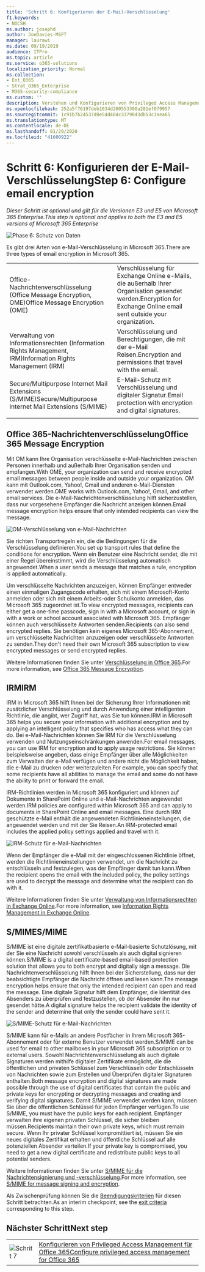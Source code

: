 ```yaml
---
title: 'Schritt 6: Konfigurieren der E-Mail-Verschlüsselung'
f1.keywords:
- NOCSH
ms.author: josephd
author: JoeDavies-MSFT
manager: laurawi
ms.date: 09/19/2019
audience: ITPro
ms.topic: article
ms.service: o365-solutions
localization_priority: Normal
ms.collection:
- Ent_O365
- Strat_O365_Enterprise
- M365-security-compliance
ms.custom: ''
description: Verstehen und Konfigurieren von Privileged Access Management für Office 365.
ms.openlocfilehash: 252a5f76197deb1034d200553308a281ef079957
ms.sourcegitcommit: 1c91b7b24537d0e54d484c3379043db53c1aea65
ms.translationtype: MT
ms.contentlocale: de-DE
ms.lasthandoff: 01/29/2020
ms.locfileid: "41600922"
---
```

# <a name="step-6-configure-email-encryption"></a><span data-ttu-id="696df-103">Schritt 6: Konfigurieren der E-Mail-Verschlüsselung</span><span class="sxs-lookup"><span data-stu-id="696df-103">Step 6: Configure email encryption</span></span>

<span data-ttu-id="696df-104">*Dieser Schritt ist optional und gilt für die Versionen E3 und E5 von Microsoft 365 Enterprise.*</span><span class="sxs-lookup"><span data-stu-id="696df-104">*This step is optional and applies to both the E3 and E5 versions of Microsoft 365 Enterprise*</span></span>

![Phase 6: Schutz von Daten](./media/deploy-foundation-infrastructure/infoprotection_icon-small.png)

<span data-ttu-id="696df-106">Es gibt drei Arten von e-Mail-Verschlüsselung in Microsoft 365.</span><span class="sxs-lookup"><span data-stu-id="696df-106">There are three types of email encryption in Microsoft 365.</span></span>

|||
|:-------|:-----|
| <span data-ttu-id="696df-107">Office-Nachrichtenverschlüsselung (Office Message Encryption, OME)</span><span class="sxs-lookup"><span data-stu-id="696df-107">Office Message Encryption (OME)</span></span> | <span data-ttu-id="696df-108">Verschlüsselung für Exchange Online e-Mails, die außerhalb Ihrer Organisation gesendet werden.</span><span class="sxs-lookup"><span data-stu-id="696df-108">Encryption for Exchange Online email sent outside your organization.</span></span> |
| <span data-ttu-id="696df-109">Verwaltung von Informationsrechten (Information Rights Management, IRM)</span><span class="sxs-lookup"><span data-stu-id="696df-109">Information Rights Management (IRM)</span></span> | <span data-ttu-id="696df-110">Verschlüsselung und Berechtigungen, die mit der e-Mail Reisen.</span><span class="sxs-lookup"><span data-stu-id="696df-110">Encryption and permissions that travel with the email.</span></span> |
| <span data-ttu-id="696df-111">Secure/Multipurpose Internet Mail Extensions (S/MIME)</span><span class="sxs-lookup"><span data-stu-id="696df-111">Secure/Multipurpose Internet Mail Extensions (S/MIME)</span></span> | <span data-ttu-id="696df-112">E-Mail-Schutz mit Verschlüsselung und digitaler Signatur.</span><span class="sxs-lookup"><span data-stu-id="696df-112">Email protection with encryption and digital signatures.</span></span> |
|||

## <a name="office-365-message-encryption"></a><span data-ttu-id="696df-113">Office 365-Nachrichtenverschlüsselung</span><span class="sxs-lookup"><span data-stu-id="696df-113">Office 365 Message Encryption</span></span>

<span data-ttu-id="696df-114">Mit OM kann Ihre Organisation verschlüsselte e-Mail-Nachrichten zwischen Personen innerhalb und außerhalb Ihrer Organisation senden und empfangen.</span><span class="sxs-lookup"><span data-stu-id="696df-114">With OME, your organization can send and receive encrypted email messages between people inside and outside your organization.</span></span> <span data-ttu-id="696df-115">OM kann mit Outlook.com, Yahoo!, Gmail und anderen e-Mail-Diensten verwendet werden.</span><span class="sxs-lookup"><span data-stu-id="696df-115">OME works with Outlook.com, Yahoo!, Gmail, and other email services.</span></span> <span data-ttu-id="696df-116">Die e-Mail-Nachrichtenverschlüsselung hilft sicherzustellen, dass nur vorgesehene Empfänger die Nachricht anzeigen können.</span><span class="sxs-lookup"><span data-stu-id="696df-116">Email message encryption helps ensure that only intended recipients can view the message.</span></span>

![OM-Verschlüsselung von e-Mail-Nachrichten](./media/infoprotect-email-encryption/ome-encryption.png)

<span data-ttu-id="696df-118">Sie richten Transportregeln ein, die die Bedingungen für die Verschlüsselung definieren.</span><span class="sxs-lookup"><span data-stu-id="696df-118">You set up transport rules that define the conditions for encryption.</span></span> <span data-ttu-id="696df-119">Wenn ein Benutzer eine Nachricht sendet, die mit einer Regel übereinstimmt, wird die Verschlüsselung automatisch angewendet.</span><span class="sxs-lookup"><span data-stu-id="696df-119">When a user sends a message that matches a rule, encryption is applied automatically.</span></span>

<span data-ttu-id="696df-120">Um verschlüsselte Nachrichten anzuzeigen, können Empfänger entweder einen einmaligen Zugangscode erhalten, sich mit einem Microsoft-Konto anmelden oder sich mit einem Arbeits-oder Schulkonto anmelden, das Microsoft 365 zugeordnet ist.</span><span class="sxs-lookup"><span data-stu-id="696df-120">To view encrypted messages, recipients can either get a one-time passcode, sign in with a Microsoft account, or sign in with a work or school account associated with Microsoft 365.</span></span> <span data-ttu-id="696df-121">Empfänger können auch verschlüsselte Antworten senden.</span><span class="sxs-lookup"><span data-stu-id="696df-121">Recipients can also send encrypted replies.</span></span> <span data-ttu-id="696df-122">Sie benötigen kein eigenes Microsoft 365-Abonnement, um verschlüsselte Nachrichten anzuzeigen oder verschlüsselte Antworten zu senden.</span><span class="sxs-lookup"><span data-stu-id="696df-122">They don't need their own Microsoft 365 subscription to view encrypted messages or send encrypted replies.</span></span>

<span data-ttu-id="696df-123">Weitere Informationen finden Sie unter [Verschlüsselung in Office 365](https://docs.microsoft.com/Office365/SecurityCompliance/ome).</span><span class="sxs-lookup"><span data-stu-id="696df-123">For more information, see [Office 365 Message Encryption](https://docs.microsoft.com/Office365/SecurityCompliance/ome).</span></span>

## <a name="irm"></a><span data-ttu-id="696df-124">IRM</span><span class="sxs-lookup"><span data-stu-id="696df-124">IRM</span></span>

<span data-ttu-id="696df-125">IRM in Microsoft 365 hilft Ihnen bei der Sicherung Ihrer Informationen mit zusätzlicher Verschlüsselung und durch Anwendung einer intelligenten Richtlinie, die angibt, wer Zugriff hat, was Sie tun können.</span><span class="sxs-lookup"><span data-stu-id="696df-125">IRM in Microsoft 365 helps you secure your information with additional encryption and by applying an intelligent policy that specifies who has access what they can do.</span></span> <span data-ttu-id="696df-126">Bei e-Mail-Nachrichten können Sie IRM für die Verschlüsselung verwenden und Nutzungseinschränkungen anwenden.</span><span class="sxs-lookup"><span data-stu-id="696df-126">For email messages, you can use IRM for encryption and to apply usage restrictions.</span></span> <span data-ttu-id="696df-127">Sie können beispielsweise angeben, dass einige Empfänger über alle Möglichkeiten zum Verwalten der e-Mail verfügen und andere nicht die Möglichkeit haben, die e-Mail zu drucken oder weiterzuleiten.</span><span class="sxs-lookup"><span data-stu-id="696df-127">For example, you can specify that some recipients have all abilities to manage the email and some do not have the ability to print or forward the email.</span></span> 

<span data-ttu-id="696df-128">IRM-Richtlinien werden in Microsoft 365 konfiguriert und können auf Dokumente in SharePoint Online und e-Mail-Nachrichten angewendet werden.</span><span class="sxs-lookup"><span data-stu-id="696df-128">IRM policies are configured within Microsoft 365 and can apply to documents in SharePoint Online and email messages.</span></span> <span data-ttu-id="696df-129">Eine durch IRM geschützte e-Mail enthält die angewendeten Richtlinieneinstellungen, die angewendet werden und mit der Sie Reisen.</span><span class="sxs-lookup"><span data-stu-id="696df-129">An IRM-protected email includes the applied policy settings applied and travel with it.</span></span> 

![IRM-Schutz für e-Mail-Nachrichten](./media/infoprotect-email-encryption/irm-protection.png)

<span data-ttu-id="696df-131">Wenn der Empfänger die e-Mail mit der eingeschlossenen Richtlinie öffnet, werden die Richtlinieneinstellungen verwendet, um die Nachricht zu entschlüsseln und festzulegen, was der Empfänger damit tun kann.</span><span class="sxs-lookup"><span data-stu-id="696df-131">When the recipient opens the email with the included policy, the policy settings are used to decrypt the message and determine what the recipient can do with it.</span></span> 

<span data-ttu-id="696df-132">Weitere Informationen finden Sie unter [Verwaltung von Informationsrechten in Exchange Online]( https://docs.microsoft.com/office365/SecurityCompliance/information-rights-management-in-exchange-online).</span><span class="sxs-lookup"><span data-stu-id="696df-132">For more information, see [Information Rights Management in Exchange Online]( https://docs.microsoft.com/office365/SecurityCompliance/information-rights-management-in-exchange-online).</span></span>

## <a name="smime"></a><span data-ttu-id="696df-133">S/MIME</span><span class="sxs-lookup"><span data-stu-id="696df-133">S/MIME</span></span>

<span data-ttu-id="696df-134">S/MIME ist eine digitale zertifikatbasierte e-Mail-basierte Schutzlösung, mit der Sie eine Nachricht sowohl verschlüsseln als auch digital signieren können.</span><span class="sxs-lookup"><span data-stu-id="696df-134">S/MIME is a digital certificate-based email-based protection solution that allows you to both encrypt and digitally sign a message.</span></span> <span data-ttu-id="696df-135">Die Nachrichtenverschlüsselung hilft Ihnen bei der Sicherstellung, dass nur der beabsichtigte Empfänger die Nachricht öffnen und lesen kann.</span><span class="sxs-lookup"><span data-stu-id="696df-135">The message encryption helps ensure that only the intended recipient can open and read the message.</span></span> <span data-ttu-id="696df-136">Eine digitale Signatur hilft dem Empfänger, die Identität des Absenders zu überprüfen und festzustellen, ob der Absender ihn nur gesendet hätte.</span><span class="sxs-lookup"><span data-stu-id="696df-136">A digital signature helps the recipient validate the identity of the sender and determine that only the sender could have sent it.</span></span>

![S/MIME-Schutz für e-Mail-Nachrichten](./media/infoprotect-email-encryption/smime-protection.png)

<span data-ttu-id="696df-138">S/MIME kann für e-Mails an andere Postfächer in Ihrem Microsoft 365-Abonnement oder für externe Benutzer verwendet werden.</span><span class="sxs-lookup"><span data-stu-id="696df-138">S/MIME can be used for email to other mailboxes in your Microsoft 365 subscription or to external users.</span></span>
<span data-ttu-id="696df-139">Sowohl Nachrichtenverschlüsselung als auch digitale Signaturen werden mithilfe digitaler Zertifikate ermöglicht, die die öffentlichen und privaten Schlüssel zum Verschlüsseln oder Entschlüsseln von Nachrichten sowie zum Erstellen und Überprüfen digitaler Signaturen enthalten.</span><span class="sxs-lookup"><span data-stu-id="696df-139">Both message encryption and digital signatures are made possible through the use of digital certificates that contain the public and private keys for encrypting or decrypting messages and creating and verifying digital signatures.</span></span>
<span data-ttu-id="696df-140">Damit S/MIME verwendet werden kann, müssen Sie über die öffentlichen Schlüssel für jeden Empfänger verfügen.</span><span class="sxs-lookup"><span data-stu-id="696df-140">To use S/MIME, you must have the public keys for each recipient.</span></span> <span data-ttu-id="696df-141">Empfänger verwalten ihre eigenen privaten Schlüssel, die sicher bleiben müssen.</span><span class="sxs-lookup"><span data-stu-id="696df-141">Recipients maintain their own private keys, which must remain secure.</span></span> <span data-ttu-id="696df-142">Wenn Ihr privater Schlüssel kompromittiert ist, müssen Sie ein neues digitales Zertifikat erhalten und öffentliche Schlüssel auf alle potenziellen Absender verteilen.</span><span class="sxs-lookup"><span data-stu-id="696df-142">If your private key is compromised, you need to get a new digital certificate and redistribute public keys to all potential senders.</span></span>

<span data-ttu-id="696df-143">Weitere Informationen finden Sie unter [S/MIME für die Nachrichtensignierung und -verschlüsselung](https://docs.microsoft.com/Exchange/policy-and-compliance/smime).</span><span class="sxs-lookup"><span data-stu-id="696df-143">For more information, see [S/MIME for message signing and encryption](https://docs.microsoft.com/Exchange/policy-and-compliance/smime).</span></span>


<span data-ttu-id="696df-144">Als Zwischenprüfung können Sie die [Beendigungskriterien](infoprotect-exit-criteria.md#crit-infoprotect-step6) für diesen Schritt betrachten.</span><span class="sxs-lookup"><span data-stu-id="696df-144">As an interim checkpoint, see the [exit criteria](infoprotect-exit-criteria.md#crit-infoprotect-step6) corresponding to this step.</span></span>

## <a name="next-step"></a><span data-ttu-id="696df-145">Nächster Schritt</span><span class="sxs-lookup"><span data-stu-id="696df-145">Next step</span></span>

|||
|:-------|:-----|
|![Schritt 7](./media/stepnumbers/Step7.png)|[<span data-ttu-id="696df-147">Konfigurieren von Privileged Access Management für Office 365</span><span class="sxs-lookup"><span data-stu-id="696df-147">Configure privileged access management for Office 365</span></span>](infoprotect-configure-privileged-access-management.md)|
